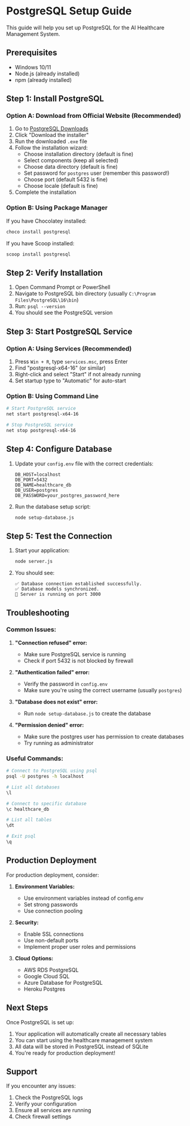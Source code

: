 # PostgreSQL Setup Guide

This guide will help you set up PostgreSQL for the AI Healthcare Management System.

## Prerequisites

- Windows 10/11
- Node.js (already installed)
- npm (already installed)

## Step 1: Install PostgreSQL

### Option A: Download from Official Website (Recommended)

1. Go to [PostgreSQL Downloads](https://www.postgresql.org/download/windows/)
2. Click "Download the installer"
3. Run the downloaded `.exe` file
4. Follow the installation wizard:
   - Choose installation directory (default is fine)
   - Select components (keep all selected)
   - Choose data directory (default is fine)
   - Set password for `postgres` user (remember this password!)
   - Choose port (default 5432 is fine)
   - Choose locale (default is fine)
5. Complete the installation

### Option B: Using Package Manager

If you have Chocolatey installed:
```bash
choco install postgresql
```

If you have Scoop installed:
```bash
scoop install postgresql
```

## Step 2: Verify Installation

1. Open Command Prompt or PowerShell
2. Navigate to PostgreSQL bin directory (usually `C:\Program Files\PostgreSQL\16\bin`)
3. Run: `psql --version`
4. You should see the PostgreSQL version

## Step 3: Start PostgreSQL Service

### Option A: Using Services (Recommended)
1. Press `Win + R`, type `services.msc`, press Enter
2. Find "postgresql-x64-16" (or similar)
3. Right-click and select "Start" if not already running
4. Set startup type to "Automatic" for auto-start

### Option B: Using Command Line
```bash
# Start PostgreSQL service
net start postgresql-x64-16

# Stop PostgreSQL service
net stop postgresql-x64-16
```

## Step 4: Configure Database

1. Update your `config.env` file with the correct credentials:
   ```env
   DB_HOST=localhost
   DB_PORT=5432
   DB_NAME=healthcare_db
   DB_USER=postgres
   DB_PASSWORD=your_postgres_password_here
   ```

2. Run the database setup script:
   ```bash
   node setup-database.js
   ```

## Step 5: Test the Connection

1. Start your application:
   ```bash
   node server.js
   ```

2. You should see:
   ```
   ✅ Database connection established successfully.
   ✅ Database models synchronized.
   🚀 Server is running on port 3000
   ```

## Troubleshooting

### Common Issues:

1. **"Connection refused" error:**
   - Make sure PostgreSQL service is running
   - Check if port 5432 is not blocked by firewall

2. **"Authentication failed" error:**
   - Verify the password in `config.env`
   - Make sure you're using the correct username (usually `postgres`)

3. **"Database does not exist" error:**
   - Run `node setup-database.js` to create the database

4. **"Permission denied" error:**
   - Make sure the postgres user has permission to create databases
   - Try running as administrator

### Useful Commands:

```bash
# Connect to PostgreSQL using psql
psql -U postgres -h localhost

# List all databases
\l

# Connect to specific database
\c healthcare_db

# List all tables
\dt

# Exit psql
\q
```

## Production Deployment

For production deployment, consider:

1. **Environment Variables:**
   - Use environment variables instead of config.env
   - Set strong passwords
   - Use connection pooling

2. **Security:**
   - Enable SSL connections
   - Use non-default ports
   - Implement proper user roles and permissions

3. **Cloud Options:**
   - AWS RDS PostgreSQL
   - Google Cloud SQL
   - Azure Database for PostgreSQL
   - Heroku Postgres

## Next Steps

Once PostgreSQL is set up:

1. Your application will automatically create all necessary tables
2. You can start using the healthcare management system
3. All data will be stored in PostgreSQL instead of SQLite
4. You're ready for production deployment!

## Support

If you encounter any issues:
1. Check the PostgreSQL logs
2. Verify your configuration
3. Ensure all services are running
4. Check firewall settings
